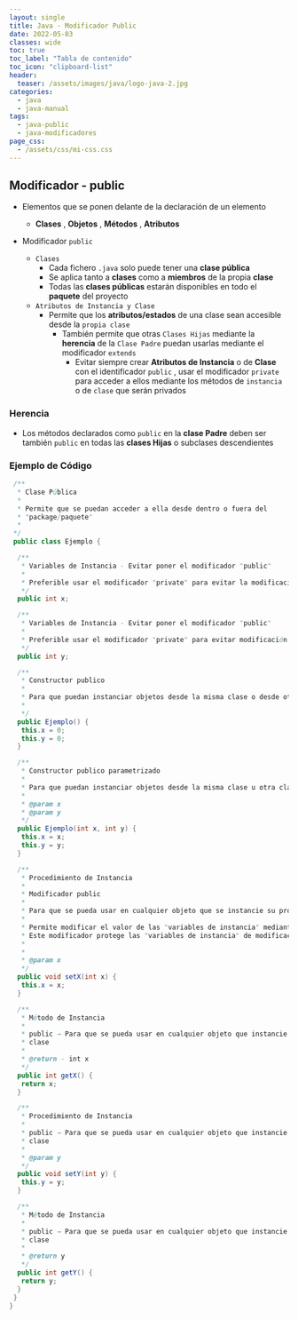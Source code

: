 ```yaml
---
layout: single
title: Java - Modificador Public
date: 2022-05-03
classes: wide
toc: true
toc_label: "Tabla de contenido"
toc_icon: "clipboard-list"
header:
  teaser: /assets/images/java/logo-java-2.jpg
categories:
  - java
  - java-manual
tags:
  - java-public
  - java-modificadores
page_css: 
  - /assets/css/mi-css.css
---
```


## Modificador - public

* Elementos que se ponen delante de la declaración de un elemento
  * **Clases** , **Objetos** , **Métodos** , **Atributos**

* Modificador ``public``
  * ``Clases``
    * Cada fichero ``.java`` solo puede tener una **clase pública**
    * Se aplica tanto a **clases** como a **miembros** de la propia **clase**
    * Todas las **clases públicas** estarán disponibles en todo el **paquete** del proyecto
  * ``Atributos de Instancia y Clase``
    * Permite que los **atributos/estados** de una clase sean accesible desde la ``propia clase``
      * También permite que otras ``Clases Hijas`` mediante la **herencia** de la ``Clase Padre``  puedan usarlas mediante el modificador ``extends``
        * Evitar siempre crear **Atributos de Instancia** o de **Clase** con el identificador ``public`` , usar el modificador ``private`` para acceder a ellos mediante los métodos de ``instancia`` o de ``clase`` que serán privados

### Herencia

* Los métodos declarados como ``public`` en la **clase Padre** deben ser también ``public`` en todas las **clases Hijas** o subclases descendientes

### Ejemplo de Código

```java
 /**
  * Clase Pública
  * 
  * Permite que se puedan acceder a ella desde dentro o fuera del
  * "package/paquete"  
  * 
 */
 public class Ejemplo {

  /**
   * Variables de Instancia - Evitar poner el modificador "public"  
   *
   * Preferible usar el modificador "private" para evitar la modificación directamente desde las variables
   */
  public int x;

  /**
   * Variables de Instancia - Evitar poner el modificador "public" 
   * 
   * Preferible usar el modificador "private" para evitar modificación directamente desde las variables
   */
  public int y;

  /**
   * Constructor publico
   * 
   * Para que puedan instanciar objetos desde la misma clase o desde otra clase que la herede o la invoque mediante la importación
   * 
   */
  public Ejemplo() {
   this.x = 0;
   this.y = 0;
  }

  /**
   * Constructor publico parametrizado
   * 
   * Para que puedan instanciar objetos desde la misma clase u otra clase que la herede o la invoque mediante la importación de su "package/paquete"
   * 
   * @param x
   * @param y
   */
  public Ejemplo(int x, int y) {
   this.x = x;
   this.y = y;
  }

  /**
   * Procedimiento de Instancia
   * 
   * Modificador public
   * 
   * Para que se pueda usar en cualquier objeto que se instancie su propia clase
   * 
   * Permite modificar el valor de las "variables de instancia" mediante métodos público invocados desde los objetos instanciados de la propia clase 
   * Este modificador protege las "variables de instancia" de modificaciones erróneas y respetando el principio de "Encapsulamiento"
   * 
   * 
   * @param x
   */
  public void setX(int x) {
   this.x = x;
  }

  /**
   * Método de Instancia
   * 
   * public → Para que se pueda usar en cualquier objeto que instancie su propia
   * clase
   * 
   * @return - int x
   */
  public int getX() {
   return x;
  }

  /**
   * Procedimiento de Instancia
   * 
   * public → Para que se pueda usar en cualquier objeto que instancie su propia
   * clase
   * 
   * @param y
   */
  public void setY(int y) {
   this.y = y;
  }

  /**
   * Método de Instancia
   * 
   * public → Para que se pueda usar en cualquier objeto que instancie su propia
   * clase
   * 
   * @return y
   */
  public int getY() {
   return y;
  }
 }
}
```
